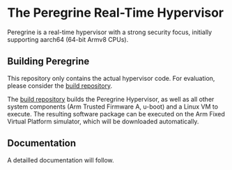 # The Peregrine Real-Time Hypervisor

Peregrine is a real-time hypervisor with a strong security focus, initially supporting aarch64 (64-bit Armv8 CPUs).

## Building Peregrine
This repository only contains the actual hypervisor code. For evaluation, please consider the [build repository](https://github.com/SANCTUARY-Systems/Peregrine).

The [build repository](https://github.com/SANCTUARY-Systems/Peregrine) builds the Peregrine Hypervisor, as well as all other system components (Arm Trusted Firmware A, u-boot) and a Linux VM to execute. The resulting software package can be executed on the Arm Fixed Virtual Platform simulator, which will be downloaded automatically.

## Documentation
A detailled documentation will follow.
